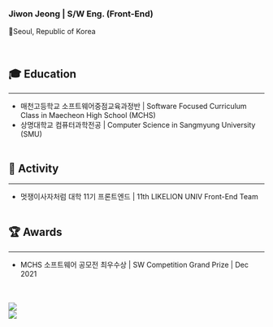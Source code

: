 ### Jiwon Jeong | S/W Eng. (Front-End)
<p>📍Seoul, Republic of Korea</p>
<br>

## 🎓 Education
---
* 매천고등학교 소프트웨어중점교육과정반 | Software Focused Curriculum Class in Maecheon High School (MCHS)
* 상명대학교 컴퓨터과학전공 | Computer Science in Sangmyung University (SMU)
<br><br>

## 🎒 Activity
---
* 멋쟁이사자처럼 대학 11기 프론트엔드 | 11th LIKELION UNIV Front-End Team
<br><br>

## 🏆 Awards
---
* MCHS 소프트웨어 공모전 최우수상 | SW Competition Grand Prize | Dec 2021
<br><br>

<br>
<a href='https://www.jiwon.site'>
<img src="https://img.shields.io/badge/Jiwon_WebSite-000?style=flat-square"/>
</a>
<br>
<a href='https://velog.io/@wondev'>
<img src="https://img.shields.io/badge/Velog / Jiwonsudo-000?style=flat-square&logo=velog"/>
</a>

<!-- <img src="https://img.shields.io/badge/이름-색상코드?style=flat-square&logo=로고명"/> -->
<!-- <img src="https://img.shields.io/badge/이름-색상코드?style=flat-square&logo=로고명&logoColor=로고색"/> -->
